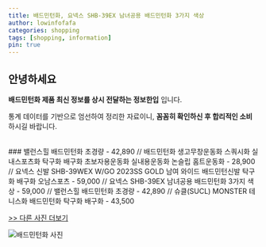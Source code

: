 ```yaml
---
title: 배드민턴화, 요넥스 SHB-39EX 남녀공용 배드민턴화 3가지 색상
author: lowinfofafa
categories: shopping
tags: [shopping, information]
pin: true
---
```


## 안녕하세요

**배드민턴화 제품 최신 정보를 상시 전달하는 정보한입** 입니다.

통계 데이터를 기반으로 엄선하여 정리한 자료이니, **꼼꼼히 확인하신 후 합리적인 소비**하시길 바랍니다.

<br >
### 밸런스힐 배드민턴화 초경량 - 42,890 // 배드민턴화 생고무창운동화 스쿼시화 실내스포츠화 탁구화 배구화 초보자용운동화 실내용운동화 논슬립 홈트운동화 - 28,900 // 요넥스 신발 SHB-39WEX W/GO 2023SS GOLD 남여 와이드 배드민턴신발 탁구화 배구화 오남스포츠 - 59,000 // 요넥스 SHB-39EX 남녀공용 배드민턴화 3가지 색상 - 59,000 // 밸런스힐 배드민턴화 초경량 - 42,890 // 슈클(SUCL) MONSTER 테니스화 배드민턴화 탁구화 배구화 - 43,500

[>> 다른 사진 더보기](https://chengsprint.mycafe24.com/%eb%b0%b0%eb%93%9c%eb%af%bc%ed%84%b4%ed%99%94-%ec%9a%94%eb%84%a5%ec%8a%a4-%eb%b0%b0%eb%93%9c%eb%af%bc%ed%84%b4%ed%99%94-%ec%8b%a4%eb%82%b4%eb%b0%b0%eb%93%9c%eb%af%bc%ed%84%b4%ed%99%94-%eb%b0%b0/)

![배드민턴화 사진](https://thumbnail8.coupangcdn.com/thumbnails/remote/230x230ex/image/vendor_inventory/8d4e/67b8557bac3d5a0225b54e103a8562c712ffa2b0899c115980ce712ca354.jpg)
                                